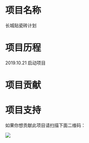 # 项目名称

长城贴瓷砖计划

# 项目历程

2019.10.21   启动项目

# 项目贡献


# 项目支持

如果你想贡献此项目请扫描下面二维码：

![](https://i.loli.net/2019/09/17/zitwDTMAfXQ2aoq.png)
